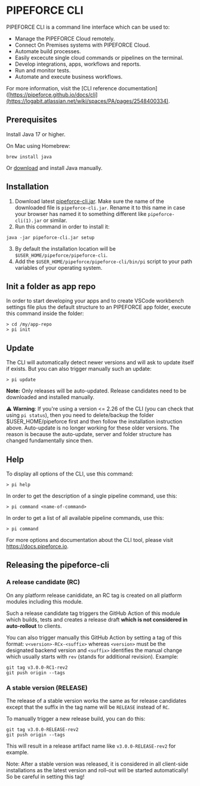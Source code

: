 # PIPEFORCE CLI   

PIPEFORCE CLI is a command line interface which can be used to:

- Manage the PIPEFORCE Cloud remotely.
- Connect On Premises systems with PIPEFORCE Cloud.
- Automate build processes.
- Easily excecute single cloud commands or pipelines on the terminal.
- Develop integrations, apps, workflows and reports.
- Run and monitor tests.
- Automate and execute business workflows.

For more information, visit the [CLI reference documentation]([https://pipeforce.github.io/docs/cli](https://logabit.atlassian.net/wiki/spaces/PA/pages/2548400334).

## Prerequisites

Install Java 17 or higher.

On Mac using Homebrew:

```
brew install java
```

Or [download](https://www.oracle.com/java/technologies/downloads/) and install Java manually.

## Installation

1. Download latest [pipeforce-cli.jar](https://github.com/logabit/pipeforce-cli/releases/latest). Make sure the name of
   the downloaded file is `pipeforce-cli.jar`. Rename it to this name in case your browser has named it to something
   different like `pipeforce-cli(1).jar` or similar.
2. Run this command in order to install it:

```
java -jar pipeforce-cli.jar setup
```

3. By default the installation location will be `$USER_HOME/pipeforce/pipeforce-cli`.
4. Add the `$USER_HOME/pipeforce/pipeforce-cli/bin/pi` script to your path variables of your operating system.

## Init a folder as app repo

In order to start developing your apps and to create VSCode workbench settings file plus the default structure to an
PIPEFORCE app folder, execute this command inside the folder:

```
> cd /my/app-repo
> pi init
```

## Update

The CLI will automatically detect newer versions and will ask to update itself if exists. But you can also trigger
manually such an update:

```
> pi update
```

**Note:** Only releases will be auto-updated. Release candidates need to be downloaded and installed manually.

:warning: **Warning**: If you're using a version <= 2.26 of the CLI (you can check that using `pi status`), then you
need to delete/backup the folder $USER_HOME/pipeforce first and then follow the installation instruction above.
Auto-update is no longer working for these older versions. The reason is because the auto-update, server and folder
structure has changed fundamentally since then.

## Help

To display all options of the CLI, use this command:

```
> pi help
```

In order to get the description of a single pipeline command, use this:

```
> pi command <name-of-command>
```

In order to get a list of all available pipeline commands, use this:

```
> pi command
```

For more options and documentation about the CLI tool, please visit https://docs.pipeforce.io.

## Releasing the pipeforce-cli

### A release candidate (RC)

On any platform release canididate, an RC tag is created on all platform modules including this module.

Such a release candidate tag triggers the GitHub Action of this module which builds, tests and creates a release draft **which is not considered in auto-rollout** to clients.

You can also trigger manually this GitHub Action by setting a tag of this format: `v<version>-RCx-<suffix>` whereas `<version>` must be the designated backend version and `<suffix>` identifies the manual change which usually starts with `rev` (stands for additional revision). Example:

```
git tag v3.0.0-RC1-rev2
git push origin --tags
```

### A stable version (RELEASE)

The release of a stable version works the same as for release candidates except that the suffix in the tag name will be `RELEASE` instead of `RC`.

To manually trigger a new release build, you can do this:

```
git tag v3.0.0-RELEASE-rev2
git push origin --tags
```
This will result in a release artifact name like `v3.0.0-RELEASE-rev2` for example.

Note: After a stable version was released, it is considered in all client-side installations as the latest version and
roll-out will be started automatically! So be careful in setting this tag!


